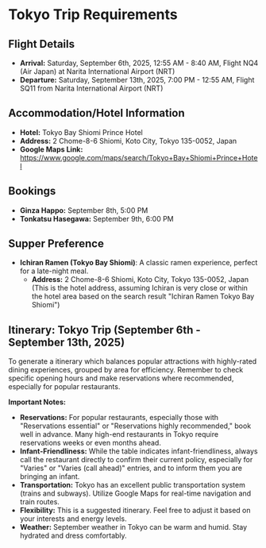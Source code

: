 
# Tokyo Trip Requirements

## Flight Details

*   **Arrival:** Saturday, September 6th, 2025, 12:55 AM - 8:40 AM, Flight NQ4 (Air Japan) at Narita International Airport (NRT)
*   **Departure:** Saturday, September 13th, 2025, 7:00 PM - 12:55 AM, Flight SQ11 from Narita International Airport (NRT)

## Accommodation/Hotel Information

*   **Hotel:** Tokyo Bay Shiomi Prince Hotel
*   **Address:** 2 Chome-8-6 Shiomi, Koto City, Tokyo 135-0052, Japan
*   **Google Maps Link:** https://www.google.com/maps/search/Tokyo+Bay+Shiomi+Prince+Hotel

## Bookings

*   **Ginza Happo:** September 8th, 5:00 PM
*   **Tonkatsu Hasegawa:** September 9th, 6:00 PM

## Supper Preference

*   **Ichiran Ramen (Tokyo Bay Shiomi)**: A classic ramen experience, perfect for a late-night meal.
    *   **Address:** 2 Chome-8-6 Shiomi, Koto City, Tokyo 135-0052, Japan (This is the hotel address, assuming Ichiran is very close or within the hotel area based on the search result "Ichiran Ramen Tokyo Bay Shiomi")

## Itinerary: Tokyo Trip (September 6th - September 13th, 2025)

To generate a itinerary which balances popular attractions with highly-rated dining experiences, grouped by area for efficiency. Remember to check specific opening hours and make reservations where recommended, especially for popular restaurants.

**Important Notes:**
*   **Reservations:** For popular restaurants, especially those with "Reservations essential" or "Reservations highly recommended," book well in advance. Many high-end restaurants in Tokyo require reservations weeks or even months ahead.
*   **Infant-Friendliness:** While the table indicates infant-friendliness, always call the restaurant directly to confirm their current policy, especially for "Varies" or "Varies (call ahead)" entries, and to inform them you are bringing an infant.
*   **Transportation:** Tokyo has an excellent public transportation system (trains and subways). Utilize Google Maps for real-time navigation and train routes.
*   **Flexibility:** This is a suggested itinerary. Feel free to adjust it based on your interests and energy levels.
*   **Weather:** September weather in Tokyo can be warm and humid. Stay hydrated and dress comfortably.

